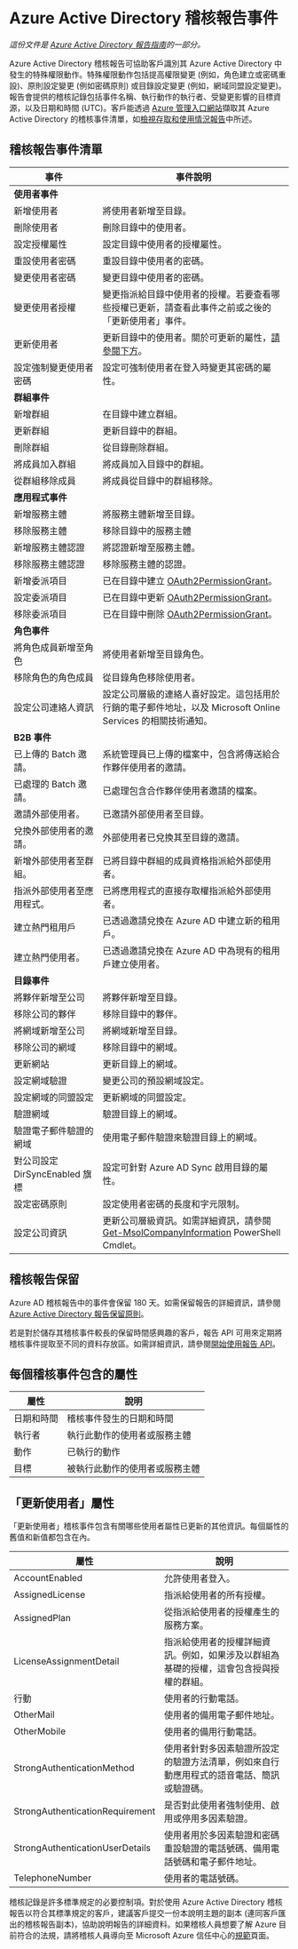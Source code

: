 <properties
   pageTitle="Azure Active Directory 稽核報告事件 | Microsoft Azure"
   description="可供檢視以及從 Azure Active Directory 下載的稽核事件"
   services="active-directory"
   documentationCenter=""
   authors="dhanyahk"
   manager="stevenpo"
   editor=""/>

<tags
   ms.service="active-directory"
   ms.devlang="na"
   ms.topic="article"
   ms.tgt_pltfrm="na"
   ms.workload="identity"
   ms.date="03/07/2016"
   ms.author="dhanyahk"/>

# Azure Active Directory 稽核報告事件

*這份文件是 [Azure Active Directory 報告指南](active-directory-reporting-guide.md)的一部分。*

Azure Active Directory 稽核報告可協助客戶識別其 Azure Active Directory 中發生的特殊權限動作。特殊權限動作包括提高權限變更 (例如，角色建立或密碼重設)、原則設定變更 (例如密碼原則) 或目錄設定變更 (例如，網域同盟設定變更)。報告會提供的稽核記錄包括事件名稱、執行動作的執行者、受變更影響的目標資源，以及日期和時間 (UTC)。客戶能透過 [Azure 管理入口網站](https://manage.windowsazure.com/)擷取其 Azure Active Directory 的稽核事件清單，如[檢視存取和使用情況報告](active-directory-view-access-usage-reports.md)中所述。


## 稽核報告事件清單
<!--- audit event descriptions should be in the past tense --->

事件 | 事件說明
------------------------------------ | -------------------------------------------------------------------------------------------------------------------------------------------------------------------------
**使用者事件** |
新增使用者 | 將使用者新增至目錄。
刪除使用者 | 刪除目錄中的使用者。
設定授權屬性 | 設定目錄中使用者的授權屬性。
重設使用者密碼 | 重設目錄中使用者的密碼。
變更使用者密碼 | 變更目錄中使用者的密碼。
變更使用者授權 | 變更指派給目錄中使用者的授權。若要查看哪些授權已更新，請查看此事件之前或之後的「更新使用者」事件。
更新使用者 | 更新目錄中的使用者。關於可更新的屬性，[請參閱下方](#quotupdate-userquot-attributes)。
設定強制變更使用者密碼 | 設定可強制使用者在登入時變更其密碼的屬性。
**群組事件** |
新增群組 | 在目錄中建立群組。
更新群組 | 更新目錄中的群組。
刪除群組 | 從目錄刪除群組。
將成員加入群組 | 將成員加入目錄中的群組。
從群組移除成員 | 將成員從目錄中的群組移除。
**應用程式事件** |
新增服務主體 | 將服務主體新增至目錄。
移除服務主體 | 移除目錄中的服務主體
新增服務主體認證 | 將認證新增至服務主體。
移除服務主體認證 | 移除服務主體的認證。
新增委派項目 | 已在目錄中建立 [OAuth2PermissionGrant](https://msdn.microsoft.com/Library/Azure/Ad/Graph/api/entity-and-complex-type-reference#OAuth2PermissionGrantEntity)。
設定委派項目 | 已在目錄中更新 [OAuth2PermissionGrant](https://msdn.microsoft.com/Library/Azure/Ad/Graph/api/entity-and-complex-type-reference#OAuth2PermissionGrantEntity)。
移除委派項目 | 已在目錄中刪除 [OAuth2PermissionGrant](https://msdn.microsoft.com/Library/Azure/Ad/Graph/api/entity-and-complex-type-reference#OAuth2PermissionGrantEntity)。
**角色事件** |
將角色成員新增至角色 | 將使用者新增至目錄角色。
移除角色的角色成員 | 從目錄角色移除使用者。
設定公司連絡人資訊 | 設定公司層級的連絡人喜好設定。這包括用於行銷的電子郵件地址，以及 Microsoft Online Services 的相關技術通知。
**B2B 事件** |
已上傳的 Batch 邀請。 | 系統管理員已上傳的檔案中，包含將傳送給合作夥伴使用者的邀請。
已處理的 Batch 邀請。 | 已處理包含合作夥伴使用者邀請的檔案。
邀請外部使用者。 | 已邀請外部使用者至目錄。
兌換外部使用者的邀請。 | 外部使用者已兌換其至目錄的邀請。
新增外部使用者至群組。 | 已將目錄中群組的成員資格指派給外部使用者。
指派外部使用者至應用程式。 | 已將應用程式的直接存取權指派給外部使用者。
建立熱門租用戶 | 已透過邀請兌換在 Azure AD 中建立新的租用戶。
建立熱門使用者。 | 已透過邀請兌換在 Azure AD 中為現有的租用戶建立使用者。
**目錄事件** |
將夥伴新增至公司 | 將夥伴新增至目錄。
移除公司的夥伴 | 移除目錄中的夥伴。
將網域新增至公司 | 將網域新增至目錄。
移除公司的網域 | 移除目錄中的網域。
更新網站 | 更新目錄上的網域。
設定網域驗證 | 變更公司的預設網域設定。
設定網域的同盟設定 | 更新網域的同盟設定。
驗證網域 | 驗證目錄上的網域。
驗證電子郵件驗證的網域 | 使用電子郵件驗證來驗證目錄上的網域。
對公司設定 DirSyncEnabled 旗標 | 設定可針對 Azure AD Sync 啟用目錄的屬性。
設定密碼原則 | 設定使用者密碼的長度和字元限制。
設定公司資訊 | 更新公司層級資訊。如需詳細資訊，請參閱 [Get-MsolCompanyInformation](https://msdn.microsoft.com/library/azure/dn194126.aspx) PowerShell Cmdlet。

<!---

List of events that still need descriptions:

Restore Application
Set String Auth Policy
Promote tenant to partner

--->

## 稽核報告保留
Azure AD 稽核報告中的事件會保留 180 天。如需保留報告的詳細資訊，請參閱 [Azure Active Directory 報告保留原則](active-directory-reporting-retention.md)。

若是對於儲存其稽核事件較長的保留時間感興趣的客戶，報告 API 可用來定期將稽核事件提取至不同的資料存放區。如需詳細資訊，請參閱[開始使用報告 API](active-directory-reporting-api-getting-started.md)。

## 每個稽核事件包含的屬性

屬性 | 說明
------------- | --------------------------------------------------------------
日期和時間 | 稽核事件發生的日期和時間
執行者 | 執行此動作的使用者或服務主體
動作 | 已執行的動作
目標 | 被執行此動作的使用者或服務主體


## 「更新使用者」屬性
「更新使用者」稽核事件包含有關哪些使用者屬性已更新的其他資訊。每個屬性的舊值和新值都包含在內。

屬性 | 說明
------------------------------- | -------------------------------------------------------------------------------------------------------------------------------------------------------
AccountEnabled | 允許使用者登入。
AssignedLicense | 指派給使用者的所有授權。
AssignedPlan | 從指派給使用者的授權產生的服務方案。
LicenseAssignmentDetail | 指派給使用者的授權詳細資訊。例如，如果涉及以群組為基礎的授權，這會包含授與授權的群組。
行動 | 使用者的行動電話。
OtherMail | 使用者的備用電子郵件地址。
OtherMobile | 使用者的備用行動電話。
StrongAuthenticationMethod | 使用者針對多因素驗證所設定的驗證方法清單，例如來自行動應用程式的語音電話、簡訊或驗證碼。
StrongAuthenticationRequirement | 是否對此使用者強制使用、啟用或停用多因素驗證。
StrongAuthenticationUserDetails | 使用者用於多因素驗證和密碼重設驗證的電話號碼、備用電話號碼和電子郵件地址。
TelephoneNumber | 使用者的電話號碼。

稽核記錄是許多標準規定的必要控制項。對於使用 Azure Active Directory 稽核報告以符合其標準規定的客戶，建議客戶提交一份本說明主題的副本 (連同客戶匯出的稽核報告副本)，協助說明報告的詳細資料。如果稽核人員想要了解 Azure 目前符合的法規，請將稽核人員導向至 Microsoft Azure 信任中心的[規範](https://azure.microsoft.com/support/trust-center/compliance/)頁面。

<!---HONumber=AcomDC_0309_2016-->